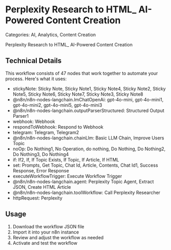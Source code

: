#  Perplexity Research to HTML_ AI-Powered Content Creation

Categories: AI, Analytics, Content Creation

 Perplexity Research to HTML_ AI-Powered Content Creation

## Technical Details

This workflow consists of 47 nodes that work together to automate your process. Here's what it uses:

- stickyNote: Sticky Note, Sticky Note1, Sticky Note4, Sticky Note2, Sticky Note5, Sticky Note6, Sticky Note7, Sticky Note3, Sticky Note8
- @n8n/n8n-nodes-langchain.lmChatOpenAi: gpt-4o-mini, gpt-4o-mini1, gpt-4o-mini2, gpt-4o-mini5, gpt-4o-mini3
- @n8n/n8n-nodes-langchain.outputParserStructured: Structured Output Parser1
- webhook: Webhook
- respondToWebhook: Respond to Webhook
- telegram: Telegram, Telegram2
- @n8n/n8n-nodes-langchain.chainLlm: Basic LLM Chain, Improve Users Topic
- noOp: Do Nothing1, No Operation, do nothing, Do Nothing, Do Nothing2, Do Nothing3, Do Nothing4
- if: If2, If, If Topic Exists, If Topic, If Article, If HTML
- set: Prompts, Get Topic, Chat Id, Article, Contents, Chat Id1, Success Response, Error Response
- executeWorkflowTrigger: Execute Workflow Trigger
- @n8n/n8n-nodes-langchain.agent: Perplexity Topic Agent, Extract JSON, Create HTML Article
- @n8n/n8n-nodes-langchain.toolWorkflow: Call Perplexity Researcher
- httpRequest: Perplexity

## Usage

1. Download the workflow JSON file
2. Import it into your n8n instance
3. Review and adjust the workflow as needed
4. Activate and test the workflow

